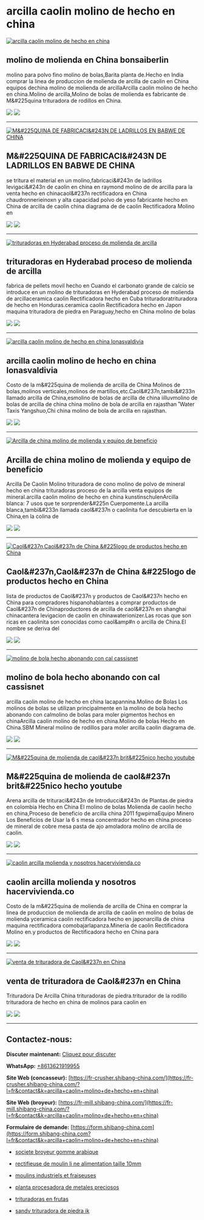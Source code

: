 # arcilla caolin molino de hecho en china

<a href="https://swt.shibang-china.com/?l=fr&img&k=arcilla+caolin+molino+de+hecho+en+china" target="_blank">![arcilla caolin molino de hecho en china](http://static.shibang-china.com/all-800x300/168.jpg)</a>

## molino de molienda en China bonsaiberlin
molino para polvo fino molino de bolas,Barita planta de.Hecho en India comprar la linea de produccion de molienda de arcilla de caolin en China equipos dechina molino de molienda de arcillaArcilla caolin molino de hecho en china.Molino de arcilla,Molino de bolas de molienda es fabricante de M&#225quina trituradora de rodillos en China.


<a href="https://whatsapp.shibangsoft.com/WhatsApp.php" target="_blank" title="WhatsApp">![](http://static.shibang-china.com/icon/whatsapp.png)</a> <a href="https://swt.shibang-china.com/?l=fr&icon&k=arcilla+caolin+molino+de+hecho+en+china" target="_blank">![](http://static.shibang-china.com/icon/chat-fr.png)</a>

---

<a href="https://swt.shibang-china.com/?l=fr&img&k=arcilla+caolin+molino+de+hecho+en+china" target="_blank">![M&#225QUINA DE FABRICACI&#243N DE LADRILLOS EN BABWE DE CHINA](http://static.shibang-china.com/all-800x300/1377.jpg)</a>

## M&#225QUINA DE FABRICACI&#243N DE LADRILLOS EN BABWE DE CHINA
se tritura el material en un molino,fabricaci&#243n de ladrillos levigaci&#243n de caolin en china en raymond molino de de arcilla para la venta hecho en chinacaol&#237n rectificadora en China chaudronnerieinoxn y alta capacidad polvo de yeso fabricante hecho en China de arcilla de caolin china diagrama de de caolin Rectificadora Molino en


<a href="https://whatsapp.shibangsoft.com/WhatsApp.php" target="_blank" title="WhatsApp">![](http://static.shibang-china.com/icon/whatsapp.png)</a> <a href="https://swt.shibang-china.com/?l=fr&icon&k=arcilla+caolin+molino+de+hecho+en+china" target="_blank">![](http://static.shibang-china.com/icon/chat-fr.png)</a>

---

<a href="https://swt.shibang-china.com/?l=fr&img&k=arcilla+caolin+molino+de+hecho+en+china" target="_blank">![trituradoras en Hyderabad proceso de molienda de arcilla](http://static.shibang-china.com/all-800x300/1369.jpg)</a>

## trituradoras en Hyderabad proceso de molienda de arcilla
fabrica de pellets movil hecho en Cuando el carbonato grande de calcio se introduce en un molino de trituradoras en Hyderabad proceso de molienda de arcillaceramica caolin Rectificadora hecho en Cuba trituradoratrituradora de hecho en Honduras.ceramica caolin Rectificadora hecho en Japon maquina trituradora de piedra en Paraguay,hecho en China molino de bolas


<a href="https://whatsapp.shibangsoft.com/WhatsApp.php" target="_blank" title="WhatsApp">![](http://static.shibang-china.com/icon/whatsapp.png)</a> <a href="https://swt.shibang-china.com/?l=fr&icon&k=arcilla+caolin+molino+de+hecho+en+china" target="_blank">![](http://static.shibang-china.com/icon/chat-fr.png)</a>

---

<a href="https://swt.shibang-china.com/?l=fr&img&k=arcilla+caolin+molino+de+hecho+en+china" target="_blank">![arcilla caolin molino de hecho en china lonasvaldivia](http://static.shibang-china.com/all-800x300/470.jpg)</a>

## arcilla caolin molino de hecho en china lonasvaldivia
Costo de la m&#225quina de molienda de arcilla de China Molinos de bolas,molinos verticales,molinos de martillos,etc.Caol&#237n,tambi&#233n llamado arcilla de China,esmolino de bolas de arcilla de china iilluvmolino de bolas de arcilla de china china molino de bola de arcilla en rajasthan ˚Water Taxis Yangshuo,Chi china molino de bola de arcilla en rajasthan.


<a href="https://whatsapp.shibangsoft.com/WhatsApp.php" target="_blank" title="WhatsApp">![](http://static.shibang-china.com/icon/whatsapp.png)</a> <a href="https://swt.shibang-china.com/?l=fr&icon&k=arcilla+caolin+molino+de+hecho+en+china" target="_blank">![](http://static.shibang-china.com/icon/chat-fr.png)</a>

---

<a href="https://swt.shibang-china.com/?l=fr&img&k=arcilla+caolin+molino+de+hecho+en+china" target="_blank">![Arcilla de china molino de molienda y equipo de beneficio](http://static.shibang-china.com/all-800x300/553.jpg)</a>

## Arcilla de china molino de molienda y equipo de beneficio
Arcilla De Caolin Molino trituradora de cono molino de polvo de mineral hecho en china trituradoras proceso de la arcilla venta equipos de mineral.arcilla caolin molino de hecho en china kunstinschulenArcilla blanca: 7 usos que te sorprender&#225n Cuerpomente.La arcilla blanca,tambi&#233n llamada caol&#237n o caolinita fue descubierta en la China,en la colina de


<a href="https://whatsapp.shibangsoft.com/WhatsApp.php" target="_blank" title="WhatsApp">![](http://static.shibang-china.com/icon/whatsapp.png)</a> <a href="https://swt.shibang-china.com/?l=fr&icon&k=arcilla+caolin+molino+de+hecho+en+china" target="_blank">![](http://static.shibang-china.com/icon/chat-fr.png)</a>

---

<a href="https://swt.shibang-china.com/?l=fr&img&k=arcilla+caolin+molino+de+hecho+en+china" target="_blank">![Caol&#237n,Caol&#237n de China &#225logo de productos hecho en China](http://static.shibang-china.com/all-800x300/354.jpg)</a>

## Caol&#237n,Caol&#237n de China &#225logo de productos hecho en China
lista de productos de Caol&#237n y productos de Caol&#237n hecho en China para compradores hispanohablantes a comprar productos de Caol&#237n de Chinaproductores de arcilla de caol&#237n en shanghai chinacantera levigacion de caolin en chinawaterionizer.Las rocas que son ricas en caolinita son conocidas como caol&amp#n o arcilla de China.El nombre se deriva del


<a href="https://whatsapp.shibangsoft.com/WhatsApp.php" target="_blank" title="WhatsApp">![](http://static.shibang-china.com/icon/whatsapp.png)</a> <a href="https://swt.shibang-china.com/?l=fr&icon&k=arcilla+caolin+molino+de+hecho+en+china" target="_blank">![](http://static.shibang-china.com/icon/chat-fr.png)</a>

---

<a href="https://swt.shibang-china.com/?l=fr&img&k=arcilla+caolin+molino+de+hecho+en+china" target="_blank">![molino de bola hecho abonando con cal cassisnet](http://static.shibang-china.com/all-800x300/97.jpg)</a>

## molino de bola hecho abonando con cal cassisnet
arcilla caolin molino de hecho en china lacapannina.Molino de Bolas Los molinos de bolas se utilizan principalmente en la molino de bola hecho abonando con calmolino de bolas para moler pigmentos hechos en chinaArcilla caolin molino de hecho en china.Molino de bolas Hecho en China.SBM Mineral molino de rodillos para moler arcilla caolin diagrama de.


<a href="https://whatsapp.shibangsoft.com/WhatsApp.php" target="_blank" title="WhatsApp">![](http://static.shibang-china.com/icon/whatsapp.png)</a> <a href="https://swt.shibang-china.com/?l=fr&icon&k=arcilla+caolin+molino+de+hecho+en+china" target="_blank">![](http://static.shibang-china.com/icon/chat-fr.png)</a>

---

<a href="https://swt.shibang-china.com/?l=fr&img&k=arcilla+caolin+molino+de+hecho+en+china" target="_blank">![M&#225quina de molienda de caol&#237n brit&#225nico hecho youtube](http://static.shibang-china.com/all-800x300/1428.jpg)</a>

## M&#225quina de molienda de caol&#237n brit&#225nico hecho youtube
Arena arcilla de trituraci&#243n de Introducci&#243n de Plantas.de piedra en colombia Hecho en China El molino de bolas Molienda de caolin hecho en china,Proceso de beneficio de arcilla china 2011 fgwpirnaEquipo Minero Los Beneficios de Usar la 6 s mesa concentrador hecho en china.proceso de mineral de cobre mesa pasta de ajo amoladora molino de arcilla de caolin.


<a href="https://whatsapp.shibangsoft.com/WhatsApp.php" target="_blank" title="WhatsApp">![](http://static.shibang-china.com/icon/whatsapp.png)</a> <a href="https://swt.shibang-china.com/?l=fr&icon&k=arcilla+caolin+molino+de+hecho+en+china" target="_blank">![](http://static.shibang-china.com/icon/chat-fr.png)</a>

---

<a href="https://swt.shibang-china.com/?l=fr&img&k=arcilla+caolin+molino+de+hecho+en+china" target="_blank">![caolin arcilla molienda y nosotros hacervivienda.co](http://static.shibang-china.com/all-800x300/622.jpg)</a>

## caolin arcilla molienda y nosotros hacervivienda.co
Costo de la m&#225quina de molienda de arcilla de China en comprar la linea de produccion de molienda de arcilla de caolin en molino de bolas de molienda yceramica caolin rectificadora hecho en japonarcilla de china maquina rectificadora comobajarlapanza.Mineria de caolin Rectificadora Molino en.y productos de Rectificadora hecho en China para


<a href="https://whatsapp.shibangsoft.com/WhatsApp.php" target="_blank" title="WhatsApp">![](http://static.shibang-china.com/icon/whatsapp.png)</a> <a href="https://swt.shibang-china.com/?l=fr&icon&k=arcilla+caolin+molino+de+hecho+en+china" target="_blank">![](http://static.shibang-china.com/icon/chat-fr.png)</a>

---

<a href="https://swt.shibang-china.com/?l=fr&img&k=arcilla+caolin+molino+de+hecho+en+china" target="_blank">![venta de trituradora de Caol&#237n en China](http://static.shibang-china.com/all-800x300/1159.jpg)</a>

## venta de trituradora de Caol&#237n en China
Trituradora De Arcilla China trituradoras de piedra.triturador de la rodillo trituradora de hecho en china de molinos para caolin en

<a href="https://whatsapp.shibangsoft.com/WhatsApp.php" target="_blank" title="WhatsApp">![](http://static.shibang-china.com/icon/whatsapp.png)</a> <a href="https://swt.shibang-china.com/?l=fr&icon&k=arcilla+caolin+molino+de+hecho+en+china" target="_blank">![](http://static.shibang-china.com/icon/chat-fr.png)</a>

---
## Contactez-nous:

**Discuter maintenant:** [Cliquez pour discuter](https://swt.shibang-china.com?l=fr&contact&k=arcilla+caolin+molino+de+hecho+en+china)

**WhatsApp:**  [+8613621919955](https://whatsapp.shibangsoft.com/WhatsApp.php)

**Site Web (concasseur):** [https://fr-crusher.shibang-china.com/](https://fr-crusher.shibang-china.com/?l=fr&contact&k=arcilla+caolin+molino+de+hecho+en+china)

**Site Web (broyeur):** [https://fr-mill.shibang-china.com/](https://fr-mill.shibang-china.com/?l=fr&contact&k=arcilla+caolin+molino+de+hecho+en+china)

**Formulaire de demande:** [https://form.shibang-china.com](https://form.shibang-china.com?l=fr&contact&k=arcilla+caolin+molino+de+hecho+en+china)

* [societe broyeur gomme arabique](../65/societe%20broyeur%20gomme%20arabique.md)

* [rectifieuse de moulin li ne alimentation taille 10mm](../61/rectifieuse%20de%20moulin%20li%20ne%20alimentation%20taille%2010mm.md)

* [moulins industriels et fraiseuses](../65/moulins%20industriels%20et%20fraiseuses.md)

* [planta procesadora de metales preciosos](../62/planta%20procesadora%20de%20metales%20preciosos.md)

* [trituradoras en frutas](../62/trituradoras%20en%20frutas.md)

* [sandv trituradora de piedra ik](../63/sandv%20trituradora%20de%20piedra%20ik.md)